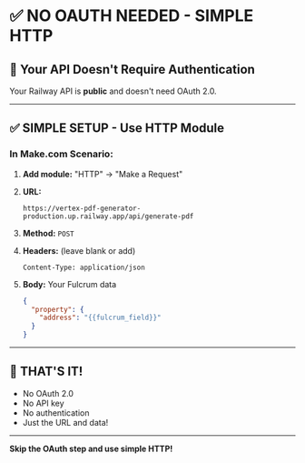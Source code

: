 # ✅ NO OAUTH NEEDED - SIMPLE HTTP

## 🎯 Your API Doesn't Require Authentication

Your Railway API is **public** and doesn't need OAuth 2.0.

---

## ✅ SIMPLE SETUP - Use HTTP Module

### **In Make.com Scenario:**

1. **Add module:** "HTTP" → "Make a Request"
2. **URL:**
   ```
   https://vertex-pdf-generator-production.up.railway.app/api/generate-pdf
   ```

3. **Method:** `POST`

4. **Headers:** (leave blank or add)
   ```
   Content-Type: application/json
   ```

5. **Body:** Your Fulcrum data
   ```json
   {
     "property": {
       "address": "{{fulcrum_field}}"
     }
   }
   ```

---

## 🎉 THAT'S IT!

- No OAuth 2.0
- No API key
- No authentication
- Just the URL and data!

---

**Skip the OAuth step and use simple HTTP!**

